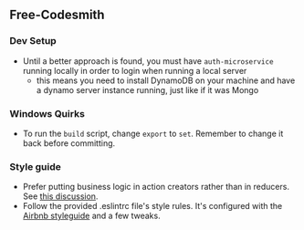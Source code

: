 ## Free-Codesmith

### Dev Setup
- Until a better approach is found, you must have `auth-microservice` running locally in order to login when running a local server
  - this means you need to install DynamoDB on your machine and have a dynamo server instance running, just like if it was Mongo

### Windows Quirks
- To run the `build` script, change `export` to `set`. Remember to change it back before committing.

### Style guide
- Prefer putting business logic in action creators rather than in reducers. See [this discussion](https://github.com/reactjs/redux/issues/1171).
- Follow the provided .eslintrc file's style rules. It's configured with the [Airbnb styleguide](https://github.com/airbnb/javascript) and a few tweaks.
